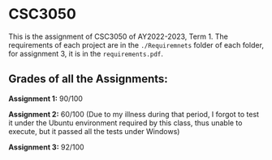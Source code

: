 # CSC3050
This is the assignment of CSC3050 of AY2022-2023, Term 1.
The requirements of each project are in the `./Requiremnets` folder of each folder, for assignment 3, it is in the `requirements.pdf`.
## Grades of all the Assignments:
**Assignment 1:** 90/100

**Assignment 2:** 60/100 (Due to my illness during that period, I forgot to test it under the Ubuntu environment required by this class, thus unable to execute, but it passed all the tests under Windows)

**Assignment 3:** 92/100
